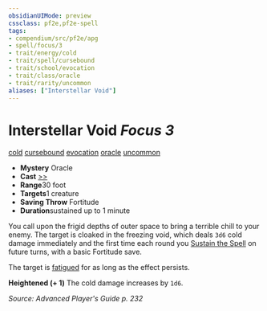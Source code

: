```yaml
---
obsidianUIMode: preview
cssclass: pf2e,pf2e-spell
tags:
- compendium/src/pf2e/apg
- spell/focus/3
- trait/energy/cold
- trait/spell/cursebound
- trait/school/evocation
- trait/class/oracle
- trait/rarity/uncommon
aliases: ["Interstellar Void"]
---
```

# Interstellar Void *Focus 3*   
[cold](cold.md)  [cursebound](cursebound-apg.md)  [evocation](evocation.md)  [oracle](rules/traits/oracle-apg.md)  [uncommon](uncommon.md)  

- **Mystery** Oracle
- **Cast** [>>](chapter-9-playing-the-game.md#Actions "Two-Action") 
- **Range**30 foot
- **Targets**1 creature
- **Saving Throw** Fortitude
- **Duration**sustained up to 1 minute

You call upon the frigid depths of outer space to bring a terrible chill to your enemy. The target is cloaked in the freezing void, which deals `3d6` cold damage immediately and the first time each round you [Sustain the Spell](sustain-a-spell.md) on future turns, with a basic Fortitude save.

The target is [fatigued](conditions.md#Fatigued) for as long as the effect persists.

**Heightened (+ 1)** The cold damage increases by `1d6`.

*Source: Advanced Player's Guide p. 232*